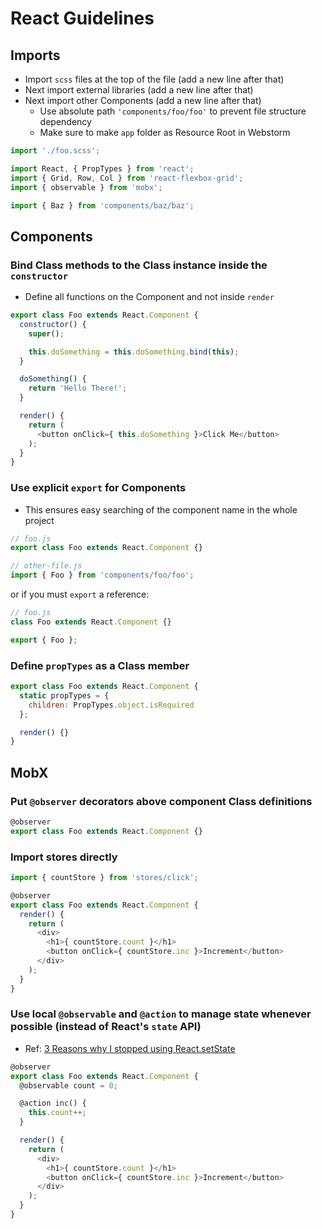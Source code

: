 React Guidelines
==================

Imports
--------

- Import `scss` files at the top of the file (add a new line after that)
- Next import external libraries (add a new line after that)
- Next import other Components (add a new line after that)
  - Use absolute path `'components/foo/foo'` to prevent file structure dependency
  - Make sure to make `app` folder as Resource Root in Webstorm

```js
import './foo.scss';

import React, { PropTypes } from 'react';
import { Grid, Row, Col } from 'react-flexbox-grid';
import { observable } from 'mobx';

import { Baz } from 'components/baz/baz';
```

Components
------------

### Bind Class methods to the Class instance inside the `constructor`

- Define all functions on the Component and not inside `render`

```js
export class Foo extends React.Component {
  constructor() {
    super();

    this.doSomething = this.doSomething.bind(this);
  }

  doSomething() {
    return 'Hello There!';
  }

  render() {
    return (
      <button onClick={ this.doSomething }>Click Me</button>
    );
  }
}
```

### Use explicit `export` for Components

- This ensures easy searching of the component name in the whole project

```js
// foo.js
export class Foo extends React.Component {}

// other-file.js
import { Foo } from 'components/foo/foo';
```

or if you must `export` a reference:

```js
// foo.js
class Foo extends React.Component {}

export { Foo };
```

### Define `propTypes` as a Class member

```js
export class Foo extends React.Component {
  static propTypes = {
    children: PropTypes.object.isRequired
  };

  render() {}
}
```

MobX
-----

### Put `@observer` decorators above component Class definitions

```js
@observer
export class Foo extends React.Component {}
```

### Import stores directly

```js
import { countStore } from 'stores/click';

@observer
export class Foo extends React.Component {
  render() {
    return (
      <div>
        <h1>{ countStore.count }</h1>
        <button onClick={ countStore.inc }>Increment</button>
      </div>
    );
  }
}
```

### Use local `@observable` and `@action` to manage state whenever possible (instead of React's `state` API)

- Ref: [3 Reasons why I stopped using React.setState](https://medium.com/@mweststrate/3-reasons-why-i-stopped-using-react-setstate-ab73fc67a42e#.d32ty8kno)

```js
@observer
export class Foo extends React.Component {
  @observable count = 0;

  @action inc() {
    this.count++;
  }

  render() {
    return (
      <div>
        <h1>{ countStore.count }</h1>
        <button onClick={ countStore.inc }>Increment</button>
      </div>
    );
  }
}
```
